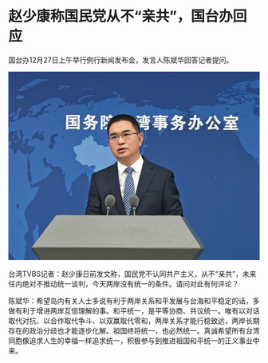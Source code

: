 # 赵少康称国民党从不“亲共”，国台办回应

国台办12月27日上午举行例行新闻发布会，发言人陈斌华回答记者提问。

![1797a2c5e6930380eeec0126e82c2d16.jpg](./赵少康称国民党从不亲共国台办回应/1797a2c5e6930380eeec0126e82c2d16.jpg)

台湾TVBS记者：赵少康日前发文称，国民党不认同共产主义，从不“亲共”，未来任内绝对不推动统一谈判，今天两岸没有统一的条件。请问对此有何评论？

陈斌华：希望岛内有关人士多说有利于两岸关系和平发展与台海和平稳定的话，多做有利于增进两岸互信理解的事。和平统一，是平等协商、共议统一。唯有以对话取代对抗、以合作取代争斗、以双赢取代零和，两岸关系才能行稳致远，两岸长期存在的政治分歧也才能逐步化解。祖国终将统一，也必然统一。真诚希望所有台湾同胞像追求人生的幸福一样追求统一，积极参与到推进祖国和平统一的正义事业中来。

